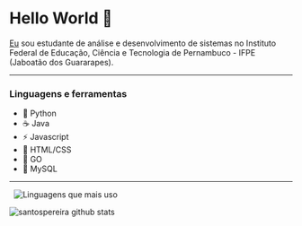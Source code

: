 # Hello World 👋

[Eu](https://www.linkedin.com/in/pedro-henrique-dos-santos-pereira-245b12174) sou estudante de análise e desenvolvimento de sistemas no Instituto Federal de Educação, Ciência e Tecnologia de Pernambuco - IFPE (Jaboatão dos Guararapes).

---

### Linguagens e ferramentas

- 🐍 Python
- :coffee: Java
- ⚡ Javascript
- 🎨 HTML/CSS
- 🚀 GO
- 🐬 MySQL

---

&nbsp;
![Linguagens que mais uso](https://github-readme-stats.vercel.app/api/top-langs/?username=santospereira&layout=compact&custom_title=Linguagens%20Que%20Mais%20Uso&bg_color=)

![santospereira github stats](https://github-readme-stats.vercel.app/api?username=santospereira&&show_icons=true&title_color=000&icon_color=2ab02f&text_color=545754&bg_color=fffff)
